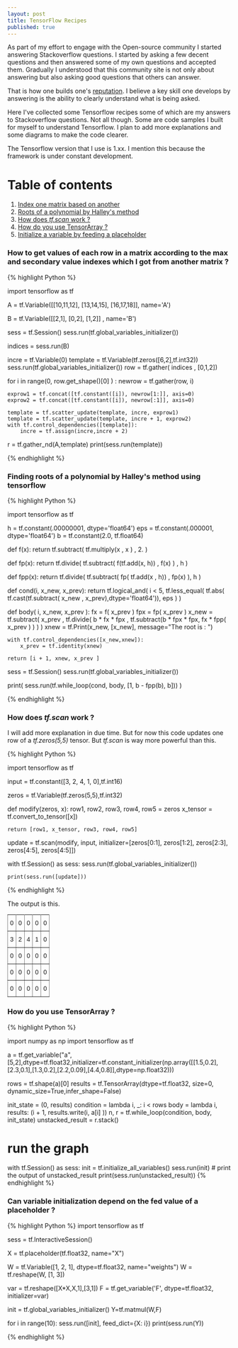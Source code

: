 ```yaml
---
layout: post
title: TensorFlow Recipes
published: true
---
```


As part of my effort to engage with the Open-source community I started answering Stackoverflow questions. I started by asking
a few decent questions and then answered some of my own questions and accepted them. Gradually I understood that this community site is not only about answering but also asking good questions that others can answer.

That is how one builds one's [reputation](https://stackoverflow.com/help/whats-reputation). I believe a key skill one develops by answering is the ability to clearly understand what is being asked.

Here I've collected some Tensorflow recipes some of which are my answers to Stackoverflow questions. Not all though. Some are code
samples I built for myself to understand Tensorflow. I plan to add more explanations and some diagrams to make the code clearer.

The Tensorflow version that I use is 1.xx. I mention this because the framework is under constant development. 

# Table of contents
1. [Index one matrix based on another](#matrixindex)
2. [Roots of a polynomial by Halley's method](#Halleysmethod)
3. [How does _tf.scan_ work ?](#tfscan)
4. [How do you use TensorArray ?](#tensorarray)
5. [Initialize a variable by feeding a placeholder](#variableinitialization)

### How to get values of each row in a matrix according to the max and secondary value indexes which I got from another matrix ? <a name="matrixindex">

{% highlight Python %}

import tensorflow as tf

A = tf.Variable([[10,11,12],
     [13,14,15],
     [16,17,18]], name='A')

B = tf.Variable([[2,1],
     [0,2],
     [1,2]] , name='B')


sess = tf.Session()
sess.run(tf.global_variables_initializer())

indices =  sess.run(B)


incre = tf.Variable(0)
template = tf.Variable(tf.zeros([6,2],tf.int32))
sess.run(tf.global_variables_initializer())
row = tf.gather( indices , [0,1,2])

for i in range(0, row.get_shape()[0] ) :
    newrow = tf.gather(row, i)

    exprow1 = tf.concat([tf.constant([i]), newrow[1:]], axis=0)
    exprow2 = tf.concat([tf.constant([i]), newrow[:1]], axis=0)

    template = tf.scatter_update(template, incre, exprow1)
    template = tf.scatter_update(template, incre + 1, exprow2)
    with tf.control_dependencies([template]):
        incre = tf.assign(incre,incre + 2)

r = tf.gather_nd(A,template)
print(sess.run(template))

{% endhighlight %}

### Finding roots of a polynomial by Halley's method using tensorflow <a name="Halleysmethod">

{% highlight Python %}

import tensorflow as tf

h = tf.constant(.00000001, dtype='float64')
eps = tf.constant(.000001, dtype='float64')
b = tf.constant(2.0, tf.float64)

def f(x):
    return tf.subtract( tf.multiply(x , x ) , 2. )

def fp(x):
    return  tf.divide( tf.subtract( f(tf.add(x, h)) ,
                                    f(x)
                                  ) ,
                       h
                     )

def fpp(x):
    return tf.divide( tf.subtract( fp( tf.add(x , h)) ,
                                   fp(x)
                                 ),
                       h
                     )

def cond(i, x_new, x_prev):
    return tf.logical_and( i < 5,
                           tf.less_equal( tf.abs( tf.cast(tf.subtract( x_new ,
                                                                       x_prev),dtype='float64')),
                                          eps
                                        )
                         )

def body( i, x_new, x_prev ):
    fx = f( x_prev )
    fpx = fp( x_prev )
    x_new = tf.subtract( x_prev ,
                          tf.divide( b * fx * fpx  ,
                                     tf.subtract(b * fpx * fpx,
                                                 fx * fpp( x_prev )
                                                )
                                   )
                       )
    xnew = tf.Print(x_new, [x_new], message="The root is : ")

    with tf.control_dependencies([x_new,xnew]):
        x_prev = tf.identity(xnew)

    return [i + 1, xnew, x_prev ]

sess = tf.Session()
sess.run(tf.global_variables_initializer())


print( sess.run(tf.while_loop(cond, body, [1, b - fpp(b), b])) )

{% endhighlight %}

### How does _tf.scan_ work ? <a name="tfscan">

I will add more explanation in due time. But for now this code updates one row of a _tf.zeros(5,5)_ tensor. But _tf.scan_ is way more powerful than this.

{% highlight Python %}

import tensorflow as tf

input = tf.constant([3, 2, 4, 1, 0],tf.int16)

zeros = tf.Variable(tf.zeros(5,5),tf.int32)

def modify(zeros, x):
    row1, row2, row3, row4, row5 = zeros
    x_tensor = tf.convert_to_tensor([x])

    return [row1, x_tensor, row3, row4, row5]

update = tf.scan(modify, input, initializer=[zeros[0:1],
                                             zeros[1:2],
                                             zeros[2:3],
                                             zeros[4:5],
                                             zeros[4:5]])

with tf.Session() as sess:
    sess.run(tf.global_variables_initializer())

    print(sess.run([update]))

{% endhighlight %}

The output is this.

<style type="text/css">
.tg  {border-collapse:collapse;border-spacing:0;}
.tg td{font-family:Arial, sans-serif;font-size:14px;padding:10px 5px;border-style:solid;border-width:1px;overflow:hidden;word-break:normal;border-color:black;}
.tg th{font-family:Arial, sans-serif;font-size:14px;font-weight:normal;padding:10px 5px;border-style:solid;border-width:1px;overflow:hidden;word-break:normal;border-color:black;}
.tg .tg-0pky{border-color:inherit;text-align:left;vertical-align:top}
</style>
<table class="tg">
  <tr>
    <th class="tg-0pky">0</th>
    <th class="tg-0pky">0</th>
    <th class="tg-0pky">0</th>
    <th class="tg-0pky">0</th>
    <th class="tg-0pky">0</th>
  </tr>
  <tr>
    <td class="tg-0pky">3</td>
    <td class="tg-0pky">2</td>
    <td class="tg-0pky">4</td>
    <td class="tg-0pky">1</td>
    <td class="tg-0pky">0</td>
  </tr>
  <tr>
    <td class="tg-0pky">0</td>
    <td class="tg-0pky">0</td>
    <td class="tg-0pky">0</td>
    <td class="tg-0pky">0</td>
    <td class="tg-0pky">0</td>
  </tr>
  <tr>
    <td class="tg-0pky">0</td>
    <td class="tg-0pky">0</td>
    <td class="tg-0pky">0</td>
    <td class="tg-0pky">0</td>
    <td class="tg-0pky">0</td>
  </tr>
  <tr>
    <td class="tg-0pky">0</td>
    <td class="tg-0pky">0</td>
    <td class="tg-0pky">0</td>
    <td class="tg-0pky">0</td>
    <td class="tg-0pky">0</td>
  </tr>
</table>

### How do you use TensorArray ? <a name="tensorarray">

{% highlight Python %}

import numpy as np
import tensorflow as tf

a = tf.get_variable("a",[5,2],dtype=tf.float32,initializer=tf.constant_initializer(np.array([[1.5,0.2],[2.3,0.1],[1.3,0.2],[2.2,0.09],[4.4,0.8]],dtype=np.float32)))

rows = tf.shape(a)[0]
results = tf.TensorArray(dtype=tf.float32, size=0, dynamic_size=True,infer_shape=False)

init_state = (0, results)
condition = lambda i, _: i < rows
body = lambda i, results: (i + 1, results.write(i, a[i] ))
n, r = tf.while_loop(condition, body, init_state)
unstacked_result = r.stack()

# run the graph
with tf.Session() as sess:
    init = tf.initialize_all_variables()
    sess.run(init)
    # print the output of unstacked_result
    print(sess.run(unstacked_result))
{% endhighlight %}

### Can variable initialization depend on the fed value of a placeholder ? <a name="variableinitialization">
     
{% highlight Python %}
import tensorflow as tf

sess = tf.InteractiveSession()

X = tf.placeholder(tf.float32, name="X")

W = tf.Variable([1, 2, 1], dtype=tf.float32, name="weights")
W = tf.reshape(W, [1, 3])

var = tf.reshape([X*X,X,1],[3,1])
F = tf.get_variable('F', dtype=tf.float32, initializer=var)

init = tf.global_variables_initializer()
Y=tf.matmul(W,F)

for i in range(10):
    sess.run([init], feed_dict={X: i})
    print(sess.run(Y))

{% endhighlight %}


